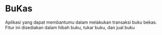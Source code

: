 # BuKas
Aplikasi yang dapat membantumu dalam melakukan transaksi buku bekas. Fitur ini disediakan dalam hibah buku, tukar buku, dan jual buku
